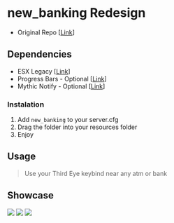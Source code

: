 # new_banking Redesign
+ Original Repo [[Link](https://github.com/NewWayRP/new_banking)]

## Dependencies 
+ ESX Legacy [[Link](https://github.com/esx-framework/esx-legacy)]
+ Progress Bars - Optional [[Link](https://github.com/EthanPeacock/progressBars/releases/tag/1.0)]
+ Mythic Notify - Optional [[Link](https://github.com/JayMontana36/mythic_notify)]

### Instalation
1) Add `new_banking` to your server.cfg
2) Drag the folder into your resources folder
3) Enjoy

## Usage
> Use your Third Eye keybind near any atm or bank

## Showcase
![](/images/Screenshot_1.png)
![](/images/Screenshot_2.png)
![](/images/Screenshot_3.png)
